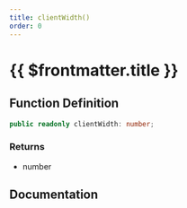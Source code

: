 ```yaml
---
title: clientWidth()
order: 0
---
```


# {{ $frontmatter.title }}

<!--@include: ./clientWidth_partial_header.md-->

## Function Definition

```ts
public readonly clientWidth: number;
```

### Returns

* number

## Documentation

<!--@include: ./clientWidth_partial_footer.md-->
